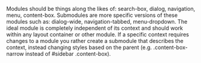 Modules should be things along the likes of: search-box, dialog, navigation, menu, content-box. Submodules are more specific versions of these modules such as:  dialog-wide, navigation-tabbed, menu-dropdown. The ideal module is completely independent of its context and should work within any layout container or other module. If a specific context requires changes to a module you rather create a submodule that describes the context, instead changing styles based on the parent (e.g. .content-box-narrow instead of #sidebar .content-box).
